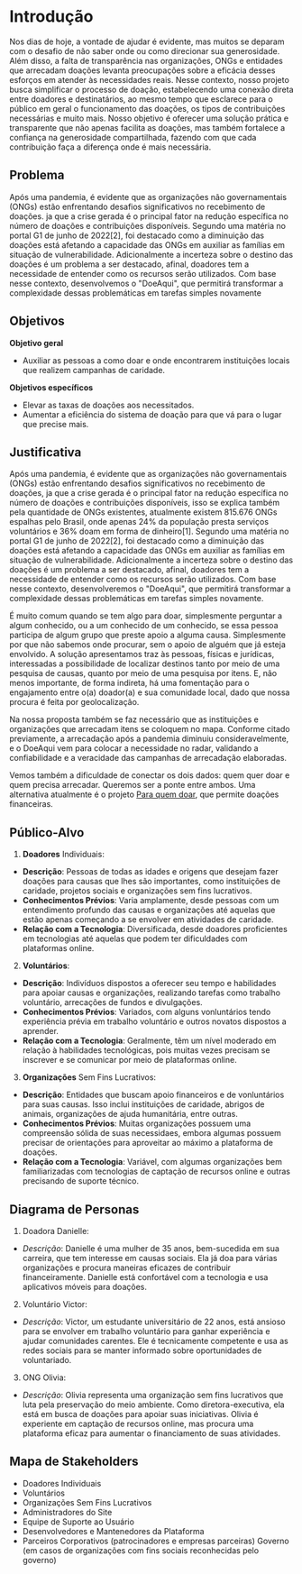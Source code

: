 # Introdução

Nos dias de hoje, a vontade de ajudar é evidente, mas muitos se deparam com o desafio de não saber onde ou como direcionar sua generosidade. Além disso, a falta de transparência nas organizações, ONGs e entidades que arrecadam doações levanta preocupações sobre a eficácia desses esforços em atender às necessidades reais. Nesse contexto, nosso projeto busca simplificar o processo de doação, estabelecendo uma conexão direta entre doadores e destinatários, ao mesmo tempo que esclarece para o público em geral o funcionamento das doações, os tipos de contribuições necessárias e muito mais. Nosso objetivo é oferecer uma solução prática e transparente que não apenas facilita as doações, mas também fortalece a confiança na generosidade compartilhada, fazendo com que cada contribuição faça a diferença onde é mais necessária.

## Problema

Após uma pandemia, é evidente que as organizações não governamentais (ONGs) estão enfrentando desafios significativos no recebimento de doações.
ja que a crise gerada é o principal fator na redução específica no número de doações e contribuições disponíveis.
Segundo uma matéria no portal G1 de junho de 2022[2], foi destacado como a diminuição das doações está afetando a capacidade das ONGs em auxiliar as famílias em situação de vulnerabilidade.
Adicionalmente a incerteza sobre o destino das doações é um problema a ser destacado, afinal, doadores tem a necessidade de entender como os recursos serão utilizados.
Com base nesse contexto, desenvolvemos o "DoeAqui", que permitirá transformar a complexidade dessas problemáticas em tarefas simples novamente


## Objetivos

**Objetivo geral**
- Auxiliar as pessoas a como doar e onde encontrarem instituições locais que realizem campanhas de caridade.

**Objetivos específicos**
- Elevar as taxas de doações aos necessitados.
- Aumentar a eficiência do sistema de doação para que vá para o lugar que precise mais.

## Justificativa

Após uma pandemia, é evidente que as organizações não governamentais (ONGs) estão enfrentando desafios significativos no recebimento de doações, 
ja que a crise gerada é o principal fator na redução específica no número de doações e contribuições disponíveis, isso se explica também pela quantidade de ONGs existentes,
atualmente existem 815.676 ONGs espalhas pelo Brasil, onde apenas 24% da população presta serviços voluntários e 36% doam em forma de dinheiro[1].
Segundo uma matéria no portal G1 de junho de 2022[2], foi destacado como a diminuição das doações está afetando a capacidade das ONGs em auxiliar as famílias em situação de vulnerabilidade.
Adicionalmente a incerteza sobre o destino das doações é um problema a ser destacado, afinal, doadores tem a necessidade de entender como os recursos serão utilizados.
Com base nesse contexto, desenvolveremos o "DoeAqui", que permitirá transformar a complexidade dessas problemáticas em tarefas simples novamente.

É muito comum quando se tem algo para doar, simplesmente perguntar a algum conhecido, ou a um conhecido de um conhecido, se essa pessoa participa de algum grupo que preste apoio a alguma causa. Simplesmente por
que não sabemos onde procurar, sem o apoio de alguém que já esteja envolvido. A solução apresentamos traz às pessoas, físicas e jurídicas, interessadas a possibilidade de localizar destinos tanto por meio de uma pesquisa
de causas, quanto por meio de uma pesquisa por itens. E, não menos importante, de forma indireta, há uma fomentação para o engajamento entre o(a) doador(a) e sua comunidade local, dado que nossa procura é feita por
geolocalização. 

Na nossa proposta também se faz necessário que as instituições e organizações que arrecadam itens se coloquem no mapa. Conforme citado previamente, a arrecadação após a pandemia diminuiu consideravelmente, e o DoeAqui
vem para colocar a necessidade no radar, validando a confiabilidade e a veracidade das campanhas de arrecadação elaboradas. 

Vemos também a dificuldade de conectar os dois dados: quem quer doar e quem precisa arrecadar. Queremos ser a ponte entre ambos. Uma alternativa atualmente é o projeto [Para quem doar](http://www.paraquemdoar.com.br/), que permite doações financeiras.



## Público-Alvo

1. **Doadores** Individuais: 
- **Descrição**: Pessoas de todas as idades e origens que desejam fazer doações para causas que lhes são importantes, como instituições de caridade, projetos sociais e organizações sem fins lucrativos.
- **Conhecimentos Prévios**: Varia amplamente, desde pessoas com um entendimento profundo das causas e organizações até aquelas que estão apenas começando a se envolver em atividades de caridade.
- **Relação com a Tecnologia**: Diversificada, desde doadores proficientes em tecnologias até aquelas que podem ter dificuldades com plataformas online.

2. **Voluntários**: 
- **Descrição**: Indivíduos dispostos a oferecer seu tempo e habilidades para apoiar causas e organizações, realizando tarefas como trabalho voluntário, arrecações de fundos e divulgações.
- **Conhecimentos Prévios**: Variados, com alguns vonluntários tendo experiência prévia em trabalho voluntário e outros novatos dispostos a aprender.
- **Relação com a Tecnologia**: Geralmente, têm um nível moderado em relação à habilidades tecnológicas, pois muitas vezes precisam se inscrever e se comunicar por meio de plataformas online.

3. **Organizações** Sem Fins Lucrativos:
- **Descrição**: Entidades que buscam apoio financeiros e de vonluntários para suas causas. Isso inclui instituições de caridade, abrigos de animais, organizações de ajuda humanitária, entre outras. 
- **Conhecimentos Prévios**: Muitas organizações possuem uma compreensão sólida de suas necessidaes, embora algumas possuem precisar de orientações para aproveitar ao máximo a plataforma de doações.
- **Relação com a Tecnologia**: Variável, com algumas organizações bem familiarizadas com tecnologias de captação de recursos online e outras precisando de suporte técnico.

## Diagrama de Personas 
1. Doadora Danielle:
- *Descrição*: Danielle é uma mulher de 35 anos, bem-sucedida em sua carreira, que tem interesse em causas sociais. Ela já doa para várias organizações e procura maneiras eficazes de contribuir financeiramente. Danielle está confortável com a tecnologia e usa aplicativos móveis para doações.

2. Voluntário Victor:
- *Descrição*: Victor, um estudante universitário de 22 anos, está ansioso para se envolver em trabalho voluntário para ganhar experiência e ajudar comunidades carentes. Ele é tecnicamente competente e usa as redes sociais para se manter informado sobre oportunidades de voluntariado.

3. ONG Olivia: 
- *Descrição*: Olivia representa uma organização sem fins lucrativos que luta pela preservação do meio ambiente. Como diretora-executiva, ela está em busca de doações para apoiar suas iniciativas. Olivia é experiente em captação de recursos online, mas procura uma plataforma eficaz para aumentar o financiamento de suas atividades.

## Mapa de Stakeholders
- Doadores Individuais
- Voluntários
- Organizações Sem Fins Lucrativos
- Administradores do Site
- Equipe de Suporte ao Usuário
- Desenvolvedores e Mantenedores da Plataforma
- Parceiros Corporativos (patrocinadores e empresas parceiras) Governo (em casos de organizações com fins sociais reconhecidas pelo governo)

